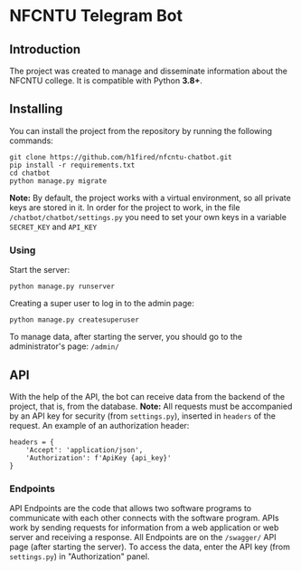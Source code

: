 # NFCNTU Telegram Bot

## Introduction
The project was created to manage and disseminate information about the NFCNTU college. It is compatible with Python **3.8+**.

## Installing
You can install the project from the repository by running the following commands:
```
git clone https://github.com/h1fired/nfcntu-chatbot.git
pip install -r requirements.txt
cd chatbot
python manage.py migrate
``` 
**Note:** By default, the project works with a virtual environment, so all private keys are stored in it. In order for the project to work, in the file ```/chatbot/chatbot/settings.py``` you need to set your own keys in a variable ```SECRET_KEY``` and ```API_KEY```


### Using
Start the server:
```
python manage.py runserver
```
Creating a super user to log in to the admin page:
```
python manage.py createsuperuser
```
To manage data, after starting the server, you should go to the administrator's page:
```/admin/```

## API
With the help of the API, the bot can receive data from the backend of the project, that is, from the database.
**Note:** All requests must be accompanied by an API key for security (from ```settings.py```), inserted in ```headers``` of the request.
An example of an authorization header:
```
headers = {
    'Accept': 'application/json',
    'Authorization': f'ApiKey {api_key}'
}
```
### Endpoints
API Endpoints are the code that allows two software programs to communicate with each other connects with the software program. APIs work by sending requests for information from a web application or web server and receiving a response. All Endpoints are on the ```/swagger/``` API page (after starting the server). To access the data, enter the API key (from ```settings.py```) in "Authorization" panel.


